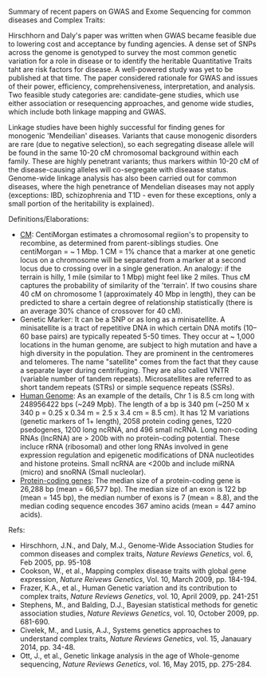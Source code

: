 Summary of recent papers on GWAS and Exome Sequencing for common diseases and Complex Traits:

Hirschhorn and Daly's paper was written when GWAS became feasible due to lowering cost and acceptance by funding agencies. A dense set of SNPs across the genome is genotyped to survey the most common genetic variation for a role in disease or to identify the heritable Quantitative Traits taht are risk factors for disease. A well-powered study was yet to be published at that time. The paper considered rationale for GWAS and issues of their power, efficiency, comprehensiveness, interpretation, and analysis. Two feasible study categories are: candidate-gene studies, which use either association or resequencing approaches, and genome wide studies, which include both linkage mapping and GWAS. 

Linkage studies have been highly successful for finding genes for monogenic 'Mendeilian' diseases. Variants that cause monogenic disorders are rare (due to negative selection), so each segregating disease allele will be found in the same 10-20 cM chromosomal background within each family. These are highly penetrant variants; thus markers within 10-20 cM of the disease-causing alleles will co-segregate with diseaase status.  Genome-wide linkage analysis has also been carried out for common diseases, where the high penetrance of Mendelian diseases may not apply (exceptions: IBD, schizophrenia and T1D - even for these exceptions, only a small portion of the heritability is explained).   


Definitions/Elaborations:

* [CM](https://isogg.org/wiki/CentiMorgan): CentiMorgan estimates a chromosomal regiion's to propensity to recombine, as determined from parent-siblings studies.  One centiMorgan = ~ 1 Mbp. 1 CM = 1% chance that a marker at one genetic locus on a chromosome will be separated from a marker at a second locus due to crossing over in a single generation. An analogy: if the terrain is hilly, 1 mile (similar to 1 Mbp)  might feel like 2 miles. Thus cM captures the probability of similarity of the 'terrain'. If two cousins share 40 cM on chromosome 1 (approximately 40 Mbp in length), they can be predicted to share a certain degree of relationship statistically (there is an average 30% chance of crossover for 40 cM). 
* Genetic Marker: It can be a SNP or as long as a minisatellite. A minisatellite is a tract of repetitive DNA in which certain DNA motifs (10–60 base pairs) are typically repeated 5-50 times. They occur at ~ 1,000 locations in the human genome,  are subject to high mutation  and have a high diversity in the population. They are prominent in the centromeres and telomeres. The name "satellite" comes from the fact that they cause a separate layer during centrifuging. They are also called VNTR (variable number of tandem repeats). Microsatellites are referred to as short tandem repeats (STRs) or simple sequence repeats (SSRs). 
* [Human Genome](https://en.wikipedia.org/wiki/Human_genome): As an example of the details, Chr 1 is 8.5 cm long with 248956422 bps (~249 Mpb). The length of a bp is 340 pm (~250 M x 340 p = 0.25 x 0.34 m = 2.5 x 3.4 cm = 8.5 cm). It has 12 M variations (genetic markers of 1+ length), 2058 protein coding genes, 1220 psedogenes, 1200 long ncRNA, and 496 small ncRNA. Long non-coding RNAs (lncRNA) are  > 200b with no protein-coding potential. These incluce rRNA (ribosomal) and other long RNAs involved in gene expression regulation and epigenetic modifications of DNA nucleotides and histone proteins. Small ncRNA are <200b and include miRNA (micro) and snoRNA (Small nucleolar).
* [Protein-coding genes](https://en.wikipedia.org/wiki/Human_genome): The median size of a protein-coding gene is 26,288 bp (mean = 66,577 bp). The median size of an exon is 122 bp (mean = 145 bp), the median number of exons is 7 (mean = 8.8), and the median coding sequence encodes 367 amino acids (mean = 447 amino acids).

Refs:
* Hirschhorn, J.N., and Daly, M.J.,  Genome-Wide Association Studies for common diseases and complex traits, *Nature Reviews Genetics*, vol. 6, Feb 2005, pp. 95-108
* Cookson, W., et al., Mapping complex disease traits with global gene expression, *Nature Reivews Genetics*, Vol. 10, March 2009, pp. 184-194.
* Frazer, K.A., et al., Human Genetic variation and its contribution to complex traits, *Nature Reviews Genetics*, vol. 10, April 2009, pp. 241-251
* Stephens, M., and Balding, D.J., Bayesian statistical methods for genetic association studies, *Nature Reviews Genetics*, vol. 10, October 2009, pp. 681-690.
* Civelek, M., and Lusis, A.J., Systems genetics approaches to understand complex traits, *Nature Reviews Genetics*, vol. 15, Janauary 2014, pp. 34-48.
* Ott, J., et al., Genetic linkage analysis in the age of Whole-genome sequencing, *Nature Reviews Genetics*, vol. 16, May 2015, pp. 275-284.

